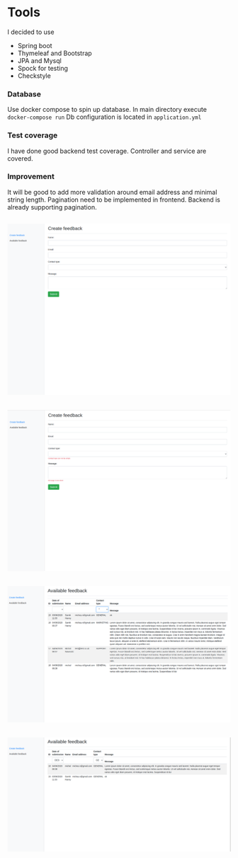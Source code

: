 # Tools
I decided to use
- Spring boot 
- Thymeleaf and Bootstrap
- JPA and Mysql
- Spock for testing
- Checkstyle

### Database
 Use  docker compose to spin up database.
 In main directory execute
 `docker-compose run`
 Db configuration is located in `application.yml`
 
### Test coverage 
I have done good backend test coverage. Controller and service are covered.
 
### Improvement
It will be good to add more validation around email address and minimal string length.
Pagination need to be implemented in frontend. Backend is already supporting pagination. 

 ![Form ](form.png)
 ---
 ![Form validation](form-validation.png)
 ---
 ![List](list.png)
 ---
 ![List filtering](list-filtering.png)
 ---
 
   
  
 
